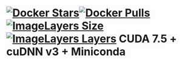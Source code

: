 [![Docker Stars](https://img.shields.io/docker/stars/tboquet/anacuda7hc3.svg)](https://hub.docker.com/r/tboquet/anacuda7hc3/)[![Docker Pulls](https://img.shields.io/docker/pulls/tboquet/anacuda7hc3.svg)](https://hub.docker.com/r/tboquet/anacuda7hc3/)[![ImageLayers Size](https://img.shields.io/imagelayers/image-size/tboquet/anacuda7hc3/latest.svg)](https://imagelayers.io/?images=tboquet%2Fanacuda7hc3:latest)[![ImageLayers Layers](https://img.shields.io/imagelayers/layers/tboquet/anacuda7hc3/latest.svg)](https://imagelayers.io/?images=tboquet%2Fanacuda7hc3:latest)
**CUDA 7.5 + cuDNN v3 + Miniconda**
===================================
